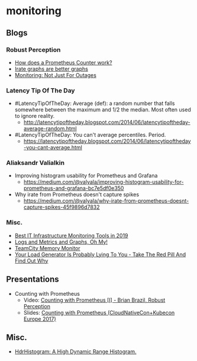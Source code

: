 # monitoring
## Blogs
### Robust Perception
* [How does a Prometheus Counter work?](https://www.robustperception.io/how-does-a-prometheus-counter-work)
* [Irate graphs are better graphs](https://www.robustperception.io/irate-graphs-are-better-graphs)
* [Monitoring: Not Just For Outages](https://www.robustperception.io/monitoring-not-just-for-outages)

### Latency Tip Of The Day
* \#LatencyTipOfTheDay: Average (def): a random number that falls somewhere between the maximum and 1/2 the median. Most often used to ignore reality.
  * http://latencytipoftheday.blogspot.com/2014/06/latencytipoftheday-average-random.html
* \#LatencyTipOfTheDay: You can't average percentiles. Period.
  * https://latencytipoftheday.blogspot.com/2014/06/latencytipoftheday-you-cant-average.html

### Aliaksandr Valialkin
* Improving histogram usability for Prometheus and Grafana
  * https://medium.com/@valyala/improving-histogram-usability-for-prometheus-and-grafana-bc7e5df0e350
* Why irate from Prometheus doesn't capture spikes
  * https://medium.com/@valyala/why-irate-from-prometheus-doesnt-capture-spikes-45f9896d7832

### Misc.
* [Best IT Infrastructure Monitoring Tools in 2019](https://dzone.com/articles/best-it-infrastructure-monitoring-tools-in-2019)
* [Logs and Metrics and Graphs, Oh My!](https://grafana.com/blog/2016/01/05/logs-and-metrics-and-graphs-oh-my/)
* [TeamCity Memory Monitor](https://www.jetbrains.com/help/teamcity/teamcity-memory-monitor.html)
* [Your Load Generator Is Probably Lying To You - Take The Red Pill And Find Out Why](http://highscalability.com/blog/2015/10/5/your-load-generator-is-probably-lying-to-you-take-the-red-pi.html)

## Presentations
* Counting with Prometheus
  * Video: [Counting with Prometheus [I] - Brian Brazil, Robust Perception](https://www.youtube.com/watch?v=67Ulrq6DxwA)
  * Slides: [Counting with Prometheus (CloudNativeCon+Kubecon Europe 2017)](https://www.slideshare.net/brianbrazil/counting-with-prometheus-cloudnativeconkubecon-europe-2017)

## Misc.
* [HdrHistogram: A High Dynamic Range Histogram.](http://hdrhistogram.org/)
